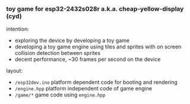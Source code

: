 ### toy game for esp32-2432s028r a.k.a. cheap-yellow-display (cyd)

intention:
* exploring the device by developing a toy game
* developing a toy game engine using tiles and sprites with on screen collision detection between sprites
* decent performance, ~30 frames per second on the device

layout:
* `/esp32dev.ino` platform dependent code for booting and rendering
* `/engine.hpp` platform independent code of game engine
* `/game/*` game code using `engine.hpp`
